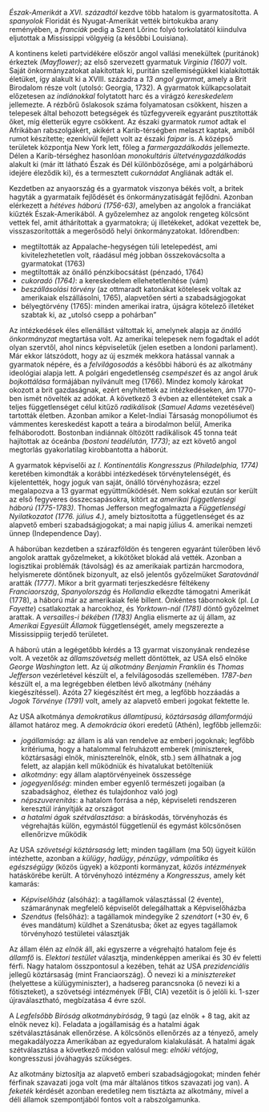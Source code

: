 *Észak-Amerikát* a *XVI. századtól* kezdve több hatalom is gyarmatosította. A *spanyolok* Floridát és Nyugat-Amerikát vették birtokukba arany reményében, a *franciák* pedig a Szent Lőrinc folyó torkolatától kiindulva eljutottak a Mississippi völgyéig (a későbbi Louisiana).

A kontinens keleti partvidékére először angol vallási menekültek (puritánok) érkeztek *(Mayflower)*; az első szervezett gyarmatuk *Virginia (1607)* volt. Saját önkormányzatokat alakítottak ki, puritán szellemiségükkel kialakították életüket, így alakult ki a XVIII. századra a *13 angol gyarmat*, amely a Brit Birodalom része volt (utolsó: Georgia, 1732). A gyarmatok külkapcsolatait előzetesen az *indiánokkal* folytatott harc és a virágzó *kereskedelem* jellemezte. A rézbőrű őslakosok száma folyamatosan csökkent, hiszen a telepesek által behozott betegségek és tűzfegyvereik egyaránt pusztították őket, míg életterük egyre csökkent. Az északi gyarmatok *rumot* adtak el Afrikában rabszolgákért, akikért a Karib-térségben melaszt kaptak, amiből rumot készítette; ezenkívül fejlett volt az északi *faipar* is. A középső területek központja New York lett, főleg a *farmergazdálkodás* jellemezte. Délen a Karib-térséghez hasonlóan *monokultáris ültetvénygazdálkodás* alakult ki (már itt látható Észak és Dél különbözősége, ami a polgárháború idejére éleződik ki), és a termesztett *cukornádat* Angliának adták el.

Kezdetben az anyaország és a gyarmatok viszonya békés volt, a britek hagyták a gyarmataik fejlődését és önkormányzatiságát fejlődni. Azonban elérkezett a *hétéves háború (1756-63)*, amelyben az angolok a franciákat kiűzték Észak-Amerikából. A győzelemhez az angolok rengeteg kölcsönt vettek fel, amit áthárítottak a gyarmatokra; új illetékeket, adókat vezettek be, visszaszorították a megerősödő helyi önkormányzatokat. Időrendben:

 - megtiltották az Appalache-hegységen túli letelepedést, ami kivitelezhetetlen volt, ráadásul még jobban összekovácsolta a gyarmatokat (1763)
 - megtiltották az önálló pénzkibocsátást (pénzadó, 1764)
 - *cukoradó (1764)*: a kereskedelem ellehetetlenítése (vám)
 - *beszállásolási törvény* (az ottmaradt katonákat kötelesek voltak az amerikaiak elszállásolni, 1765), alapvetően sérti a szabadságjogokat
 - bélyegtörvény (1765): minden amerikai iratra, újságra kötelező illetéket szabtak ki, az „utolsó csepp a pohárban”

Az intézkedések éles ellenállást váltottak ki, amelynek alapja az *önálló önkormányzat* megtartása volt. Az amerikai telepesek nem fogadtak el adót olyan szervtől, ahol nincs képviseletük (jelen esetben a londoni parlament). Már ekkor látszódott, hogy az új eszmék mekkora hatással vannak a gyarmatok népére, és a *felvilágosodás* a későbbi háború és az alkotmány ideológiai alapja lett. A polgári engedetlenség *csempészet* és az angol áruk *bojkottálása* formájában nyilvánult meg (1766). Mindez komoly károkat okozott a brit gazdaságnak, ezért enyhítettek az intézkedéseken, ám 1770-ben ismét növelték az adókat. A következő 3 évben az ellentéteket csak a teljes függetlenséget célul kitűző *radikálisok* (*Samuel Adams* vezetésével) tartották életben. Azonban amikor a Kelet-Indiai Társaság monopóliumot és vámmentes kereskedést kapott a teára a birodalmon belül, Amerika felháborodott. Bostonban indiánnak öltözött radikálisok 45 tonna teát hajítottak az óceánba *(bostoni teadélután, 1773)*; az ezt követő angol megtorlás gyakorlatilag kirobbantotta a háborút.

A gyarmatok képviselői az *I. Kontinentális Kongresszus (Philadelphia, 1774)* keretében kimondták a korábbi intézkedések törvénytelenségét, és kijelentették, hogy joguk van saját, önálló törvényhozásra; ezzel megalapozva a 13 gyarmat együttműködését. Nem sokkal ezután sor került az első fegyveres összecsapásokra, kitört az *amerikai függetlenségi háború (1775-1783)*. Thomas Jefferson megfogalmazta a *Függetlenségi Nyilatkozatot (1776. július 4.)*, amely biztosította a függetlenséget és az alapvető emberi szabadságjogokat; a mai napig július 4. amerikai nemzeti ünnep (Independence Day).

A háborúban kezdetben a szárazföldön és tengeren egyaránt túlerőben lévő angolok arattak győzelmeket, a kikötőket blokád alá vették. Azonban a logisztikai problémák (távolság) és az amerikaiak partizán harcmodora, helyismerete döntőnek bizonyult, az első jelentős győzelmüket *Saratovánál* aratták *(1777)*. Mikor a brit gyarmati terjeszkedésre féltékeny *Franciaország*, *Spanyolország* és *Hollandia* elkezdte támogatni Amerikát (1778), a háború már az amerikaiak felé billent. Önkéntes tábornokok (pl. *La Fayette*) csatlakoztak a harcokhoz, és *Yorktown-nál (1781)* döntő győzelmet arattak. A *versailles-i békében (1783)* Anglia elismerte az új állam, az *Amerikai Egyesült Államok* függetlenségét, amely megszerezte a Mississippiig terjedő területet.

A háború után a legégetőbb kérdés a 13 gyarmat viszonyának rendezése volt. A vezetők az *államszövetség* mellett döntöttek, az USA első elnöke *George Washington* lett. Az új *alkotmány* *Benjamin Franklin* és *Thomas Jefferson* vezérletével készült el, a felvilágosodás szellemében. *1787-ben* készült el, a ma legrégebben életben lévő alkotmány (néhány kiegészítéssel). Azóta 27 kiegészítést ért meg, a legfőbb hozzáadás a *Jogok Törvénye (1791)* volt, amely az alapvető emberi jogokat fektette le.

Az USA alkotmánya *demokratikus államtípusú, köztársaság államformájú* államot határoz meg. A *demokrácia* ókori eredetű (Athén), legfőbb jellemzői:

 - *jogállamiság*: az állam is alá van rendelve az emberi jogoknak; legfőbb kritériuma, hogy a hatalommal felruházott emberek (miniszterek, köztársasági elnök, miniszterelnök, elnök, stb.) sem állhatnak a jog felett, az alapján kell működniük és hivatalukat betölteniük
 - *alkotmány*: egy állam alaptörvényeinek összessége
 - *jogegyenlőség*: minden ember egyenlő természeti jogaiban (a szabadsághoz, élethez és tulajdonhoz való jog)
 - *népszuverenitás*: a hatalom forrása a nép, képviseleti rendszeren keresztül irányítják az országot
 - *a hatalmi ágak szétválasztása*: a bíráskodás, törvényhozás és végrehajtás külön, egymástól függetlenül és egymást kölcsönösen ellenőrizve működik

Az USA *szövetségi köztársaság* lett; minden tagállam (ma 50) ügyeit külön intézhette, azonban a *külügy*, *hadügy*, *pénzügy*, *vámpolitika* és *egészségügy* (közös ügyek) a központi kormányzat, *közös intézmények* hatáskörébe került. A törvényhozó intézmény a *Kongresszus*, amely két kamarás:

 - *Képviselőház* (alsóház): a tagállamok választással (2 évente), számaránynak megfelelő képviselőt delegálhattak a Képviselőházba
 - *Szenátus* (felsőház): a tagállamok mindegyike 2 *szenátort* (+30 év, 6 éves mandátum) küldhet a Szenátusba; őket az egyes tagállamok törvényhozó testületei választják

Az állam élén az *elnök* áll, aki egyszerre a végrehajtó hatalom feje és *államfő* is. *Elektori testület* választja, mindenképpen amerikai és 30 év feletti férfi. Nagy hatalom összpontosul a kezében, tehát az USA *prezidenciális* jellegű köztársaság (mint Franciaország). Ő nevezi ki a *minisztereket* (helyettese a külügyminiszter), a hadsereg parancsnoka (ő nevezi ki a főtiszteket), a szövetségi intézmények (FBI, CIA) vezetőit is ő jelöli ki. 1-szer újraválasztható, megbízatása 4 évre szól.

A *Legfelsőbb Bíróság* *alkotmánybíróság*, 9 tagú (az elnök + 8 tag, akit az elnök nevez ki). Feladata a jogállamiság és a hatalmi ágak szétválasztásának ellenőrzése. A kölcsönös ellenőrzés az a tényező, amely megakadályozza Amerikában az egyeduralom kialakulását. A hatalmi ágak szétválasztása a következő módon valósul meg: *elnöki vétójog*, kongresszusi jóváhagyás szükséges.

Az alkotmány biztosítja az alapvető emberi szabadságjogokat; minden fehér férfinak szavazati joga volt (ma már általános titkos szavazati jog van). A *feketék* kérdését azonban eredetileg nem tisztázta az alkotmány, mivel a déli államok szempontjából fontos volt a rabszolgamunka.
